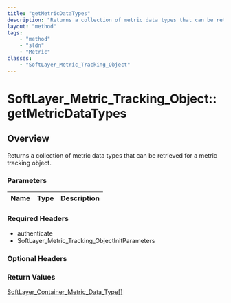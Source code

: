 ```yaml
---
title: "getMetricDataTypes"
description: "Returns a collection of metric data types that can be retrieved for a metric tracking object."
layout: "method"
tags:
    - "method"
    - "sldn"
    - "Metric"
classes:
    - "SoftLayer_Metric_Tracking_Object"
---
```

# SoftLayer_Metric_Tracking_Object::getMetricDataTypes
## Overview 
Returns a collection of metric data types that can be retrieved for a metric tracking object. 

### Parameters 
|Name | Type | Description |
| --- | --- | --- |


### Required Headers
* authenticate
* SoftLayer_Metric_Tracking_ObjectInitParameters

### Optional Headers

### Return Values
<a href='/reference/datatypes/SoftLayer_Container_Metric_Data_Type'>SoftLayer_Container_Metric_Data_Type[] </a>
